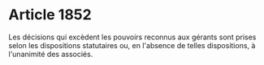 # Article 1852

Les décisions qui excèdent les pouvoirs reconnus aux gérants sont prises selon les dispositions statutaires ou, en l'absence de telles dispositions, à l'unanimité des associés.